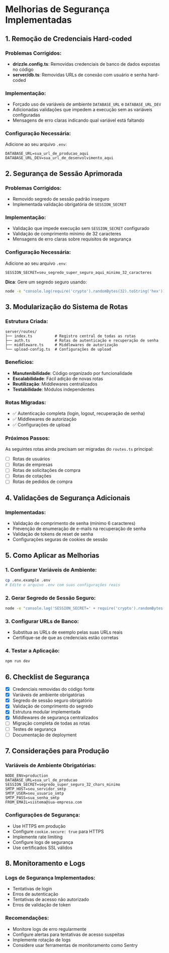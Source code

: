 # Melhorias de Segurança Implementadas

## 1. Remoção de Credenciais Hard-coded

### Problemas Corrigidos:
- **drizzle.config.ts**: Removidas credenciais de banco de dados expostas no código
- **server/db.ts**: Removidas URLs de conexão com usuário e senha hard-coded

### Implementação:
- Forçado uso de variáveis de ambiente `DATABASE_URL` e `DATABASE_URL_DEV`
- Adicionadas validações que impedem a execução sem as variáveis configuradas
- Mensagens de erro claras indicando qual variável está faltando

### Configuração Necessária:
Adicione ao seu arquivo `.env`:
```env
DATABASE_URL=sua_url_de_producao_aqui
DATABASE_URL_DEV=sua_url_de_desenvolvimento_aqui
```

## 2. Segurança de Sessão Aprimorada

### Problemas Corrigidos:
- Removido segredo de sessão padrão inseguro
- Implementada validação obrigatória de `SESSION_SECRET`

### Implementação:
- Validação que impede execução sem `SESSION_SECRET` configurado
- Validação de comprimento mínimo de 32 caracteres
- Mensagens de erro claras sobre requisitos de segurança

### Configuração Necessária:
Adicione ao seu arquivo `.env`:
```env
SESSION_SECRET=seu_segredo_super_seguro_aqui_minimo_32_caracteres
```

**Dica**: Gere um segredo seguro usando:
```bash
node -e "console.log(require('crypto').randomBytes(32).toString('hex'))"
```

## 3. Modularização do Sistema de Rotas

### Estrutura Criada:
```
server/routes/
├── index.ts          # Registro central de todas as rotas
├── auth.ts           # Rotas de autenticação e recuperação de senha
├── middleware.ts     # Middlewares de autorização
└── upload-config.ts  # Configurações de upload
```

### Benefícios:
- **Manutenibilidade**: Código organizado por funcionalidade
- **Escalabilidade**: Fácil adição de novas rotas
- **Reutilização**: Middlewares centralizados
- **Testabilidade**: Módulos independentes

### Rotas Migradas:
- ✅ Autenticação completa (login, logout, recuperação de senha)
- ✅ Middlewares de autorização
- ✅ Configurações de upload

### Próximos Passos:
As seguintes rotas ainda precisam ser migradas do `routes.ts` principal:
- [ ] Rotas de usuários
- [ ] Rotas de empresas
- [ ] Rotas de solicitações de compra
- [ ] Rotas de cotações
- [ ] Rotas de pedidos de compra

## 4. Validações de Segurança Adicionais

### Implementadas:
- Validação de comprimento de senha (mínimo 6 caracteres)
- Prevenção de enumeração de e-mails na recuperação de senha
- Validação de tokens de reset de senha
- Configurações seguras de cookies de sessão

## 5. Como Aplicar as Melhorias

### 1. Configurar Variáveis de Ambiente:
```bash
cp .env.example .env
# Edite o arquivo .env com suas configurações reais
```

### 2. Gerar Segredo de Sessão Seguro:
```bash
node -e "console.log('SESSION_SECRET=' + require('crypto').randomBytes(32).toString('hex'))"
```

### 3. Configurar URLs de Banco:
- Substitua as URLs de exemplo pelas suas URLs reais
- Certifique-se de que as credenciais estão corretas

### 4. Testar a Aplicação:
```bash
npm run dev
```

## 6. Checklist de Segurança

- [x] Credenciais removidas do código fonte
- [x] Variáveis de ambiente obrigatórias
- [x] Segredo de sessão seguro obrigatório
- [x] Validação de comprimento do segredo
- [x] Estrutura modular implementada
- [x] Middlewares de segurança centralizados
- [ ] Migração completa de todas as rotas
- [ ] Testes de segurança
- [ ] Documentação de deployment

## 7. Considerações para Produção

### Variáveis de Ambiente Obrigatórias:
```env
NODE_ENV=production
DATABASE_URL=sua_url_de_producao
SESSION_SECRET=segredo_super_seguro_32_chars_minimo
SMTP_HOST=seu_servidor_smtp
SMTP_USER=seu_usuario_smtp
SMTP_PASS=sua_senha_smtp
FROM_EMAIL=sistema@sua-empresa.com
```

### Configurações de Segurança:
- Use HTTPS em produção
- Configure `cookie.secure: true` para HTTPS
- Implemente rate limiting
- Configure logs de segurança
- Use certificados SSL válidos

## 8. Monitoramento e Logs

### Logs de Segurança Implementados:
- Tentativas de login
- Erros de autenticação
- Tentativas de acesso não autorizado
- Erros de validação de token

### Recomendações:
- Monitore logs de erro regularmente
- Configure alertas para tentativas de acesso suspeitas
- Implemente rotação de logs
- Considere usar ferramentas de monitoramento como Sentry